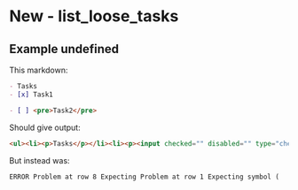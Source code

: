 # New - list_loose_tasks

## Example undefined

This markdown:

```markdown
- Tasks
- [x] Task1

- [ ] <pre>Task2</pre>

```

Should give output:

```html
<ul><li><p>Tasks</p></li><li><p><input checked="" disabled="" type="checkbox">Task1</p></li><li><p><input disabled="" type="checkbox"></p><pre>Task2</pre></li></ul>
```

But instead was:

```html
ERROR Problem at row 8 Expecting Problem at row 1 Expecting symbol (
```
